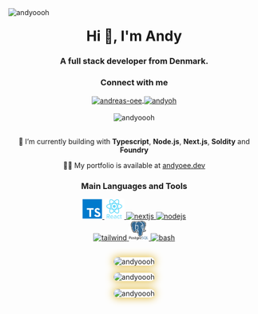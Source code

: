 <!-- Profile views counter -->
<!-- https://github.com/antonkomarev/github-profile-views-counter -->
<img align='left' src="https://komarev.com/ghpvc/?username=andyoooh&label=Profile%20views&color=0e75b6&style=flat?" alt="andyoooh" />


<div align="center">

 
# Hi 👋, I'm Andy
### A full stack developer from Denmark.
 

<!-- Connect -->
### Connect with me
<a href="https://linkedin.com/in/andreas-oee" target="blank">
    <img align="center" src="https://raw.githubusercontent.com/rahuldkjain/github-profile-readme-generator/master/src/images/icons/Social/linked-in-alt.svg" alt="andreas-oee" height="30" width="40" />
</a>
<a href="https://stackoverflow.com/users/12930072/andyoh" target="blank">
    <img align="center" src="https://raw.githubusercontent.com/rahuldkjain/github-profile-readme-generator/master/src/images/icons/Social/stack-overflow.svg" alt="andyoh" height="30" width="40" />
</a>

<br/>
<br/>

<!-- Trophies, set columns/rows and theme -->
<!-- https://github.com/ryo-ma/github-profile-trophy -->

<img src="https://github-profile-trophy.vercel.app/?username=andyoooh&theme=onedark&column=-1" alt="andyoooh" />


<br/>
<br/>
    

🌱 I’m currently building with **Typescript**, **Node.js**, **Next.js**, **Soldity** and **Foundry**

👨‍💻 My portfolio is available at [andyoee.dev](https://www.andyoee.dev/)


<!-- Languages and tools -->
### Main Languages and Tools
<!-- <a href="https://www.w3.org/html/" target="_blank" rel="noreferrer"> 
    <img src="https://raw.githubusercontent.com/devicons/devicon/master/icons/html5/html5-original-wordmark.svg" alt="html5" width="40" height="40"/> 
</a> 
<a href="https://www.w3schools.com/css/" target="_blank" rel="noreferrer"> 
    <img src="https://raw.githubusercontent.com/devicons/devicon/master/icons/css3/css3-original-wordmark.svg" alt="css3" width="40" height="40"/> 
</a> -->
<!-- <a href="https://developer.mozilla.org/en-US/docs/Web/JavaScript" target="_blank" rel="noreferrer">     
    <img src="https://raw.githubusercontent.com/devicons/devicon/master/icons/javascript/javascript-original.svg" alt="javascript" width="40" height="40"/> 
</a> -->
<a href="https://www.typescriptlang.org/" target="_blank" rel="noreferrer"> 
    <img src="https://raw.githubusercontent.com/devicons/devicon/master/icons/typescript/typescript-original.svg" alt="typescript" width="40" height="40"/> 
</a>
<a href="https://reactjs.org/" target="_blank" rel="noreferrer">    
    <img src="https://raw.githubusercontent.com/devicons/devicon/master/icons/react/react-original-wordmark.svg" alt="react" width="40" height="40"/> 
</a> 
<a href="https://nextjs.org/" target="_blank" rel="noreferrer"> 
    <img src="https://seeklogo.com/images/N/next-js-icon-logo-EE302D5DBD-seeklogo.com.png" alt="nextjs" width="40" height="40"/> 
</a>
<!-- <a href="https://redux.js.org" target="_blank" rel="noreferrer"> 
    <img src="https://raw.githubusercontent.com/devicons/devicon/master/icons/redux/redux-original.svg" alt="redux" width="40" height="40"/>
</a> -->
<a href="https://nodejs.org" target="_blank" rel="noreferrer"> 
    <img src="https://nodejs.org/static/images/logo.svg" alt="nodejs" width="40" height="40"/> 
<!-- </a>
<a href="https://expressjs.com" target="_blank" rel="noreferrer"> 
    <img src="https://adware-technologies.s3.amazonaws.com/uploads/technology/thumbnail/20/express-js.png" alt="express" width="40" height="40"/> 
</a> -->
<!-- <a href="https://www.docker.com/" target="_blank" rel="noreferrer"> 
    <img src="https://img.icons8.com/?size=512&id=cdYUlRaag9G9&format=png" alt="docker" width="40" height="40"/> 
</a>
<a href="https://aws.amazon.com" target="_blank" rel="noreferrer"> 
    <img src="https://cdn.iconscout.com/icon/free/png-256/aws-1869025-1583149.png" alt="aws" width="40" height="40"/> 
</a> -->

<br>
<a href="https://tailwindcss.com/" target="_blank" rel="noreferrer"> 
    <img src="https://www.vectorlogo.zone/logos/tailwindcss/tailwindcss-icon.svg" alt="tailwind" width="40" height="40"/> 
</a> 
<!-- <a href="https://sass-lang.com" target="_blank" rel="noreferrer"> 
    <img src="https://raw.githubusercontent.com/devicons/devicon/master/icons/sass/sass-original.svg" alt="sass" width="40" height="40"/> 
</a>
<a href="https://www.mongodb.com/" target="_blank" rel="noreferrer"> 
    <img src="https://raw.githubusercontent.com/devicons/devicon/master/icons/mongodb/mongodb-original-wordmark.svg" alt="mongodb" width="40" height="40"/> 
</a> -->
 <a href="https://www.postgresql.org" target="_blank" rel="noreferrer"> 
    <img src="https://raw.githubusercontent.com/devicons/devicon/master/icons/postgresql/postgresql-original-wordmark.svg" alt="postgresql" width="40" height="40"/> 
</a>
<!-- <a href="https://graphql.org" target="_blank" rel="noreferrer"> 
    <img src="https://www.vectorlogo.zone/logos/graphql/graphql-icon.svg" alt="graphql" width="40" height="40"/> 
</a> 
<a href="https://jestjs.io" target="_blank" rel="noreferrer"> 
    <img src="https://www.vectorlogo.zone/logos/jestjsio/jestjsio-icon.svg" alt="jest" width="40" height="40"/> 
</a> 
<a href="https://mochajs.org" target="_blank" rel="noreferrer"> 
    <img src="https://www.vectorlogo.zone/logos/mochajs/mochajs-icon.svg" alt="mocha" width="40" height="40"/> 
</a> -->
<!-- <a href="https://git-scm.com/" target="_blank" rel="noreferrer"> 
    <img src="https://www.vectorlogo.zone/logos/git-scm/git-scm-icon.svg" alt="git" width="40" height="40"/> 
</a>
<a href="https://www.linux.org/" target="_blank" rel="noreferrer"> 
    <img src="https://raw.githubusercontent.com/devicons/devicon/master/icons/linux/linux-original.svg" alt="linux" width="40" height="40"/> 
</a> 
<a href="https://postman.com" target="_blank" rel="noreferrer"> 
    <img src="https://www.vectorlogo.zone/logos/getpostman/getpostman-icon.svg" alt="postman" width="40" height="40"/> 
</a>
<a href="https://firebase.google.com/" target="_blank" rel="noreferrer"> 
    <img src="https://www.vectorlogo.zone/logos/firebase/firebase-icon.svg" alt="firebase" width="40" height="40"/>  -->
</a>
<a href="https://www.gnu.org/software/bash/" target="_blank" rel="noreferrer"> 
    <img src="https://bashlogo.com/img/symbol/png/monochrome_light.png" alt="bash" width="40" height="40"/>
</a>
 
<br/>
<br/>

<!--readme stats from vercel, set theme (can find mathcing with trophies box) -->
<span> <img src="https://github-readme-stats.vercel.app/api/top-langs?username=andyoooh&show_icons=true&locale=en&layout=compact&hide_border=true&theme=onedark" alt="andyoooh" style='border-radius: 1rem; box-shadow: 0 0 1rem 0.1rem #E3BD43' /> </span>

<span><img src="https://github-readme-stats.vercel.app/api?username=andyoooh&show_icons=true&locale=en&count_private=true&hide=issues,contribs&hide_border=true&theme=onedark" alt="andyoooh" style='border-radius: 1rem; box-shadow: 0 0 1rem 0.1rem #E3BD43' /></span>

<span><img align="center" src="https://github-readme-streak-stats-wine-rho.vercel.app?user=andyoooh&hide_border=true&theme=onedark" alt="andyoooh" style='border-radius: 1rem; box-shadow: 0 0 1rem 0.1rem #E3BD43'/></span>

<!-- Above three should work -->

<!-- 
<span><img align="center" src="https://github-readme-streak-stats.herokuapp.com/?user=andyoooh&hide_border=true&theme=onedark" alt="andyoooh" style='border-radius: 1rem; box-shadow: 0 0 1rem 0.1rem #E3BD43'/></span>
-->

<!-- 
<img align="center" src="https://github-readme-streak-stats-wine-rho.vercel.app?user=andyoooh&hide_border=true&theme=onedark" alt="andyoooh" style='border-radius: 1rem; box-shadow: 0 0 1rem 0.1rem #E3BD43'/>
-->


</div>
